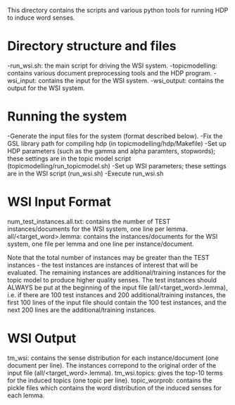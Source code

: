 This directory contains the scripts and various python tools for running HDP to induce word senses.

Directory structure and files
=============================
-run_wsi.sh: the main script for driving the WSI system.
-topicmodelling: contains various document preprocessing tools and the HDP program.
-wsi_input: contains the input for the WSI system.
-wsi_output: contains the output for the WSI system.

Running the system
==================
-Generate the input files for the system (format described below).
-Fix the GSL library path for compiling hdp (in topicmodelling/hdp/Makefile)
-Set up HDP parameters (such as the gamma and alpha paramters, stopwords); these settings are in the 
topic model script (topicmodelling/run_topicmodel.sh)
-Set up WSI parameters; these settings are in the WSI script (run_wsi.sh)
-Execute run_wsi.sh

WSI Input Format
================
num_test_instances.all.txt: contains the number of TEST instances/documents for the WSI system, one 
line per lemma.
all/<target_word>.lemma: contains the instances/documents for the WSI system, one file per lemma and 
one line per instance/document.

Note that the total number of instances may be greater than the TEST instances - the test instances 
are instances of interest that will be evaluated. The remaining instances are additional/training 
instances for the topic model to produce higher quality senses.  The test instances should ALWAYS be 
put at the beginning of the input file (all/<target_word>.lemma), i.e. if there are 100 test 
instances and 200 additional/training instances, the first 100 lines of the input file should 
contain the 100 test instances, and the next 200 lines are the additional/training instances.

WSI Output
==========
tm_wsi: contains the sense distribution for each instance/document (one document per line). The 
instances correpond to the original order of the input file (all/<target_word>.lemma).
tm_wsi.topics: gives the top-10 terms for the induced topics (one topic per line).
topic_worprob: contains the pickle files which contains the word distribution of the induced senses 
for each lemma.
